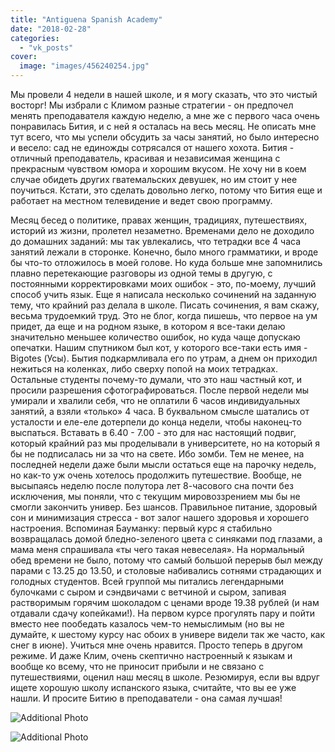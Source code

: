 ```yaml
---
title: "Antiguena Spanish Academy"
date: "2018-02-28"
categories: 
  - "vk_posts"
cover:
  image: "images/456240254.jpg"
---
```


Мы провели 4 недели в нашей школе, и я могу сказать, что это чистый восторг! Мы избрали с Климом разные стратегии - он предпочел менять преподавателя каждую неделю, а мне же с первого часа очень понравилась Бития, и с ней я осталась на весь месяц. Не описать мне тут всего, что мы успели обсудить за часы занятий, но было интересно и весело: сад не единожды сотрясался от нашего хохота. Бития - отличный преподаватель, красивая и независимая женщина с прекрасным чувством юмора и хорошим вкусом. Не хочу ни в коем случае обидеть других гватемальских девушек, но им стоит у нее поучиться. Кстати, это сделать довольно легко, потому что Бития еще и работает на местном телевидение и ведет свою программу.

<!--more-->

Месяц бесед о политике, правах женщин, традициях, путешествиях, историй из жизни, пролетел незаметно. Временами дело не доходило до домашних заданий: мы так увлекались, что тетрадки все 4 часа занятий лежали в сторонке. Конечно, было много грамматики, и вроде бы что-то отложилось в моей голове. Но куда больше мне запомнились плавно перетекающие разговоры из одной темы в другую, с постоянными корректировками моих ошибок - это, по-моему, лучший способ учить язык. Еще я написала несколько сочинений на заданную тему, что крайний раз делала в школе. Писать сочинения, я вам скажу, весьма трудоемкий труд. Это не блог, когда пишешь, что первое на ум придет, да еще и на родном языке, в котором я все-таки делаю значительно меньшее количество ошибок, но куда чаще допускаю опечатки. Нашим спутником был кот, у которого все-таки есть имя - Bigotes (Усы). Бытия подкармливала его по утрам, а днем он приходил нежиться на коленках, либо сверху попой на моих тетрадках. Остальные студенты почему-то думали, что это наш частный кот, и просили разрешения сфотографироваться. После первой недели мы умирали и хвалили себя, что не оплатили 6 часов индивидуальных занятий, а взяли «только» 4 часа. В буквальном смысле шатались от усталости и еле-еле дотерпели до конца недели, чтобы наконец-то выспаться. Вставать в 6.40 - 7.00 - это для нас настоящий подвиг, который крайний раз мы проделывали в университете, но на который я бы не подписалась ни за что на свете. Ибо зомби. Тем не менее, на последней недели даже были мысли остаться еще на парочку недель, но как-то уж очень хотелось продолжить путешествие. Вообще, не высыпаясь неделю после полутора лет 8-часового сна почти без исключения, мы поняли, что с текущим мировоззрением мы бы не смогли закончить универ. Без шансов. Правильное питание, здоровый сон и минимизация стресса - вот залог нашего здоровья и хорошего настроения. Вспоминая Бауманку: первый курс я стабильно возвращалась домой бледно-зеленого цвета с синяками под глазами, а мама меня спрашивала «ты чего такая невеселая». На нормальный обед времени не было, потому что самый большой перерыв был между парами с 13.25 до 13.50, и столовые набивались сотнями страдающих и голодных студентов. Всей группой мы питались легендарными булочками с сыром и сэндвичами с ветчиной и сыром, запивая растворимым горячим шоколадом с ценами вроде 19.38 рублей (и нам отдавали сдачу копейками!). На первом курсе прогулять пару и пойти вместо нее пообедать казалось чем-то немыслимым (но вы не думайте, к шестому курсу нас обоих в универе видели так же часто, как снег в июне). Учиться мне очень нравится. Просто теперь в другом режиме. И даже Клим, очень скептично настроенный к языкам и вообще ко всему, что не приносит прибыли и не связано с путешествиями, оценил наш месяц в школе. Резюмируя, если вы вдруг ищете хорошую школу испанского языка, считайте, что вы ее уже нашли. И просите Битию в преподаватели - она самая лучшая!

![Additional Photo](https://vodpop.ru/wp-content/uploads/2023/07/456240255.jpg)

![Additional Photo](https://vodpop.ru/wp-content/uploads/2023/07/456240256.jpg)
